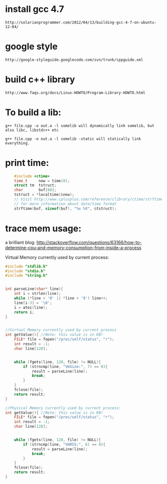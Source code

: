 # install gcc 4.7

    http://solarianprogrammer.com/2012/04/13/building-gcc-4-7-on-ubuntu-12-04/

# google style
    http://google-styleguide.googlecode.com/svn/trunk/cppguide.xml

# build c++ library
    http://www.faqs.org/docs/Linux-HOWTO/Program-Library-HOWTO.html

# To build a lib:

    g++ file.cpp -o out.a -l somelib will dynamically link somelib, but also libc, libstdc++ etc

    g++ file.cpp -o out.a -l somelib -static will statically link everything.

# print time:
```c++
    #include <ctime>
    time_t     now = time(0);
    struct tm  tstruct;
    char       buf[80];
    tstruct = *localtime(&now);
    // Visit http://www.cplusplus.com/reference/clibrary/ctime/strftime/
    // for more information about date/time format
    strftime(buf, sizeof(buf), "%x %X", &tstruct);
```
# trace mem usage:
a brilliant blog: http://stackoverflow.com/questions/63166/how-to-determine-cpu-and-memory-consumption-from-inside-a-process

Virtual Memory currently used by current process:
```c++
#include "stdlib.h"
#include "stdio.h"
#include "string.h"


int parseLine(char* line){
    int i = strlen(line);
    while (*line < '0' || *line > '9') line++;
    line[i-3] = '\0';
    i = atoi(line);
    return i;
}


//Virtual Memory currently used by current process
int getValue(){ //Note: this value is in KB!
    FILE* file = fopen("/proc/self/status", "r");
    int result = -1;
    char line[128];


    while (fgets(line, 128, file) != NULL){
        if (strncmp(line, "VmSize:", 7) == 0){
            result = parseLine(line);
            break;
        }
    }
    fclose(file);
    return result;
}

//Physical Memory currently used by current process:
int getValue(){ //Note: this value is in KB!
    FILE* file = fopen("/proc/self/status", "r");
    int result = -1;
    char line[128];


    while (fgets(line, 128, file) != NULL){
        if (strncmp(line, "VmRSS:", 6) == 0){
            result = parseLine(line);
            break;
        }
    }
    fclose(file);
    return result;
}
```

